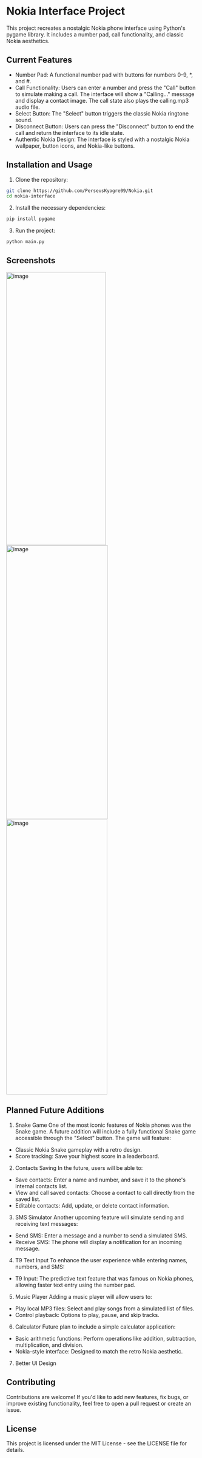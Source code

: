 # Nokia Interface Project
This project recreates a nostalgic Nokia phone interface using Python's pygame library. It includes a number pad, call functionality, and classic Nokia aesthetics.

## Current Features
- Number Pad: A functional number pad with buttons for numbers 0-9, *, and #.
- Call Functionality: Users can enter a number and press the "Call" button to simulate making a call. The interface will show a "Calling..." message and display a contact image. The call state also plays the calling.mp3 audio file.
- Select Button: The "Select" button triggers the classic Nokia ringtone sound.
- Disconnect Button: Users can press the "Disconnect" button to end the call and return the interface to its idle state.
- Authentic Nokia Design: The interface is styled with a nostalgic Nokia wallpaper, button icons, and Nokia-like buttons.

## Installation and Usage
1. Clone the repository:
```bash
git clone https://github.com/PerseusKyogre09/Nokia.git
cd nokia-interface
```
2. Install the necessary dependencies:
```bash
pip install pygame
```
3. Run the project:
```bash
python main.py
```

## Screenshots
<img width="262" height="719" alt="image" src="https://github.com/user-attachments/assets/29076134-b8f1-415c-8f61-e5e8c366a5cb" />
<img width="267" height="721" alt="image" src="https://github.com/user-attachments/assets/8b3e748f-d936-463b-a25c-981b109e33cd" />
<img width="266" height="725" alt="image" src="https://github.com/user-attachments/assets/d78d3cc5-f48d-430b-934c-57fbfee9adf4" />

## Planned Future Additions
1. Snake Game
One of the most iconic features of Nokia phones was the Snake game. A future addition will include a fully functional Snake game accessible through the "Select" button. The game will feature:
- Classic Nokia Snake gameplay with a retro design.
- Score tracking: Save your highest score in a leaderboard.
2. Contacts Saving
In the future, users will be able to:
- Save contacts: Enter a name and number, and save it to the phone's internal contacts list.
- View and call saved contacts: Choose a contact to call directly from the saved list.
- Editable contacts: Add, update, or delete contact information.
3. SMS Simulator
Another upcoming feature will simulate sending and receiving text messages:
- Send SMS: Enter a message and a number to send a simulated SMS.
- Receive SMS: The phone will display a notification for an incoming message.
4. T9 Text Input
To enhance the user experience while entering names, numbers, and SMS:
- T9 Input: The predictive text feature that was famous on Nokia phones, allowing faster text entry using the number pad.
5. Music Player
Adding a music player will allow users to:
- Play local MP3 files: Select and play songs from a simulated list of files.
- Control playback: Options to play, pause, and skip tracks.
6. Calculator
Future plan to include a simple calculator application:
- Basic arithmetic functions: Perform operations like addition, subtraction, multiplication, and division.
- Nokia-style interface: Designed to match the retro Nokia aesthetic.
7. Better UI Design

## Contributing
Contributions are welcome! If you'd like to add new features, fix bugs, or improve existing functionality, feel free to open a pull request or create an issue.

## License
This project is licensed under the MIT License - see the LICENSE file for details.
